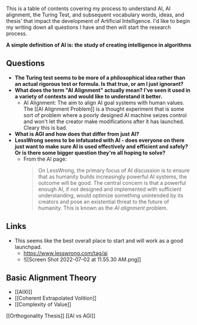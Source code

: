This is a table of contents covering my process to understand AI, AI alignment, the Turing Test, and subsequent vocabulary words, ideas, and thesis' that impact the development of Artificial Intelligence. I'd like to begin my writing down all questions I have and then will start the research process.

**A simple definition of AI is: the study of creating intelligence in algorithms**

## Questions
- **The Turing test seems to be more of a philosophical idea rather than an actual rigorous test or formula. Is that true, or am I just ignorant?**
- **What does the term "AI Alignment" actually mean? I've seen it used in a variety of contexts and would like to understand it better.**
	- AI Alignment: The aim to align AI goal systems with human values. The [[AI Alignment Problem]] is a thought experiment that is some sort of problem where a poorly designed AI machine seizes control and won't let the creator make modifications after it has launched. Cleary this is bad.
- **What is AGI and how does that differ from just AI?**
- **LessWrong seems to be infatuated with AI - does everyone on there just want to make sure AI is used effectively and efficient and safely? Or is there some bigger question they're all hoping to solve?**
	- From the AI page: 
		 > On LessWrong, the primary focus of AI discussion is to ensure that as humanity builds increasingly powerful AI systems, the outcome will be good. The central concern is that a powerful enough AI, if not designed and implemented with sufficient understanding, would optimize something unintended by its creators and pose an existential threat to the future of humanity. This is known as the _AI alignment_ problem.

## Links
- This seems like the best overall place to start and will work as a good launchpad.
	- https://www.lesswrong.com/tag/ai
	- ![[Screen Shot 2022-07-02 at 11.55.30 AM.png]]

## Basic Alignment Theory
- [[AIXI]]
- [[Coherent Extrapolated Volition]]
- [[Complexity of Value]]



[[Orthogonality Thesis]]
[[AI vs AGI]]
